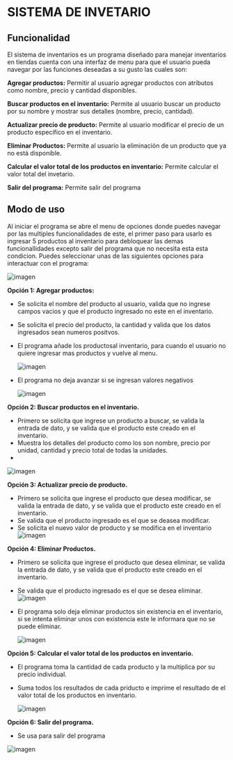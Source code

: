 # SISTEMA DE INVETARIO

## Funcionalidad

El sistema de inventarios es un programa diseñado para manejar inventarios en tiendas cuenta con una interfaz de menu para que el usuario pueda navegar por las funciones deseadas a su gusto las cuales son:

**Agregar productos:**
Permitir al usuario agregar productos con atributos como nombre, precio y cantidad disponibles.

**Buscar productos en el inventario:**
Permite al usuario buscar un producto por su nombre y mostrar sus detalles (nombre, precio, cantidad).

**Actualizar precio de producto:**
Permite al usuario modificar el precio de un producto específico en el inventario.

**Eliminar Productos:**
Permite al usuario la eliminación de un producto que ya no está disponible.

**Calcular el valor total de los productos en inventario:**
Permite calcular el valor total del invetario.

**Salir del programa:**
Permite salir del programa

## Modo de uso
Al iniciar el programa se abre el menu de opciones donde puedes navegar por las multiples funcionalidades de este, el primer paso para usarlo es ingresar 5 productos al inventario para debloquear las demas funcionallidades excepto salir del programa que no necesita esta esta condicion.
Puedes seleccionar unas de las siguientes opciones para interactuar con el programa:

![imagen](https://github.com/user-attachments/assets/5f1e48a6-2ebc-4ca7-846a-6cf21550b8ce)


**Opción 1: Agregar productos:**
- Se solicita el nombre del producto al usuario, valida que no ingrese campos vacios y que el producto ingresado no este en el inventario.
- Se solicita el precio del producto, la cantidad y valida que los datos ingresados sean numeros positvos.
- El programa añade los productosal inventario, para cuando el usuario no quiere ingresar mas productos y vuelve al menu.
  
  ![imagen](https://github.com/user-attachments/assets/667db5be-973f-4422-8725-b8e228dfb11b)
  
- El programa no deja avanzar si se ingresan valores negativos
  
  ![imagen](https://github.com/user-attachments/assets/e2768367-2790-4e5c-86c7-e92759e2ca34)


**Opción 2: Buscar productos en el inventario.**
- Primero se solicita que ingrese un producto a buscar, se valida la entrada de dato, y se valida que el producto este creado en el inventario.
- Muestra los detalles del producto como los son nombre, precio por unidad, cantidad y precio total de todas la unidades.
- 
![imagen](https://github.com/user-attachments/assets/9cb73812-369c-456e-abaa-6dd8f14011e4)


**Opción 3: Actualizar precio de producto.**
- Primero se solicita que ingrese el producto que desea modificar, se valida la entrada de dato, y se valida que el producto este creado en el inventario.
- Se valida que el producto ingresado es el que se deasea modificar.
- Se solicita el nuevo valor de producto y se modifica en el inventario
  ![imagen](https://github.com/user-attachments/assets/ca3e830b-bad6-487d-8235-e419cd29c4fb)

**Opción 4: Eliminar Productos.**
- Primero se solicita que ingrese el producto que desea eliminar, se valida la entrada de dato, y se valida que el producto este creado en el inventario.
- Se valida que el producto ingresado es el que se desea eliminar.
  ![imagen](https://github.com/user-attachments/assets/115154e5-eedf-4788-bbef-efd8357b2be3)
  
- El programa solo deja eliminar productos sin existencia en el inventario, si se intenta eliminar unos con existencia este le informara que no se puede eliminar.
  
  ![imagen](https://github.com/user-attachments/assets/a72ca1e4-ecbc-4fec-8173-f9943bacf61c)


**Opción 5: Calcular el valor total de los productos en inventario.**
- El programa toma la cantidad de cada producto y la multiplica por su precio individual.
- Suma todos los resultados de cada priducto e imprime el resultado de el valor total de los productos en inventario.
  
  ![imagen](https://github.com/user-attachments/assets/ec71f1f9-d0ec-448b-b274-9b9570671e83)


**Opción 6: Salir del programa.**
- Se usa para salir del programa
  
![imagen](https://github.com/user-attachments/assets/09ca44ec-b575-4c13-bbfa-38c8e7f64772)


